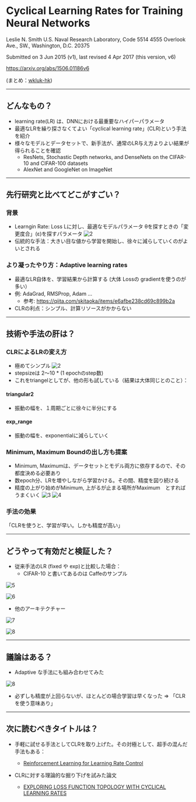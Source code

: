 Cyclical Learning Rates for Training Neural Networks
===

Leslie N. Smith
U.S. Naval Research Laboratory, Code 5514
4555 Overlook Ave., SW., Washington, D.C. 20375

Submitted on 3 Jun 2015 (v1), last revised 4 Apr 2017 (this version, v6)

https://arxiv.org/abs/1506.01186v6

(まとめ：[wkluk-hk](https://github.com/wkluk-hk))

----

## どんなもの？

+ learning rate(LR) は、DNNにおける最重要なハイパーパラメータ
+ 最適なLRを繰り探さなくてよい「cyclical learning rate」(CLR)という手法を紹介
+ 様々なモデルとデータセットで、新手法が、通常のLR与え方よりよい結果が得られることを確認
	+ ResNets, Stochastic Depth networks, and DenseNets on the
CIFAR-10 and CIFAR-100 datasets
	+ AlexNet and GoogleNet on ImageNet

	 
----

## 先行研究と比べてどこがすごい？

### 背景
+ Learngin Rate: Loss Lに対し、最適なモデルパラメータ θを探すときの「変更度合」(ε)を探すパラメータ
![2](https://i.imgur.com/UGOAVRu.png)
+ 伝統的な手法：大きい目な値から学習を開始し、徐々に減らしていくのがよいとされる

### より凝ったやり方：Adaptive learning rates
+ 最適なLR自体を、学習結果から計算する (大体 Lossの gradientを使うのが多い）
+ 例: AdaGrad, RMSProp, Adam ... 
	+ 参考: <https://qiita.com/skitaoka/items/e6afbe238cd69c899b2a>
+ CLRの利点：シンプル、計算リソースがかからない

----

## 技術や手法の肝は？
### CLRによるLRの変え方
+ 極めてシンプル
![2](https://i.imgur.com/heysTKg.png)
+ stepsizeは 2〜10 * (1 epochのstep数)
+ これをtriangelとしてが、他の形も試している（結果は大体同じとのこと）：

#### triangular2
+ 振動の幅を、１周期ごとに徐々に半分にする

#### exp_range
+ 振動の幅を、exponentialに減らしていく

### Minimum, Maximum Boundの出し方も提案
+ Minimum, Maximumは、データセットとモデル両方に依存するので、その都度決める必要あり
+ 数epoch分、LRを増やしながら学習かける。その間、精度を図り続ける
+ 精度の上がり始めがMinimum, 上がるが止まる場所がMaximum　とすればうまくいく
![3](https://i.imgur.com/wp3Mb0g.png)
![4](https://i.imgur.com/BN4LO5l.png)

### 手法の効果
「CLRを使うと、学習が早い。しかも精度が高い」

----

## どうやって有効だと検証した？
+ 従来手法のLR (fixed や exp)と比較した場合：
	+ 	CIFAR-10 と書いてあるのは Caffeのサンプル
	
![5](https://i.imgur.com/RgYe0fi.png)

![6](https://i.imgur.com/V28Arm7.png)

+ 他のアーキテクチャー

![7](https://i.imgur.com/JDfkrZY.png)

![8](https://i.imgur.com/DVG6i3U.png)

----

## 議論はある？
+ Adaptive な手法にも組み合わせてみた

![8](https://i.imgur.com/4N9XRk4.png)

+ 必ずしも精度が上回らないが、ほとんどの場合学習は早くなった => 「CLRを使う意味あり」

----


## 次に読むべきタイトルは？

+ 手軽に試せる手法としてCLRを取り上げた。その対極として、超手の混んだ手法もある：
	+ [Reinforcement Learning for Learning Rate Control](https://arxiv.org/abs/1705.11159)

+ CLRに対する理論的な掘り下げを試みた論文
	+ [EXPLORING LOSS FUNCTION TOPOLOGY WITH
CYCLICAL LEARNING RATES](https://openreview.net/pdf?id=H1PMaa1Yg)



